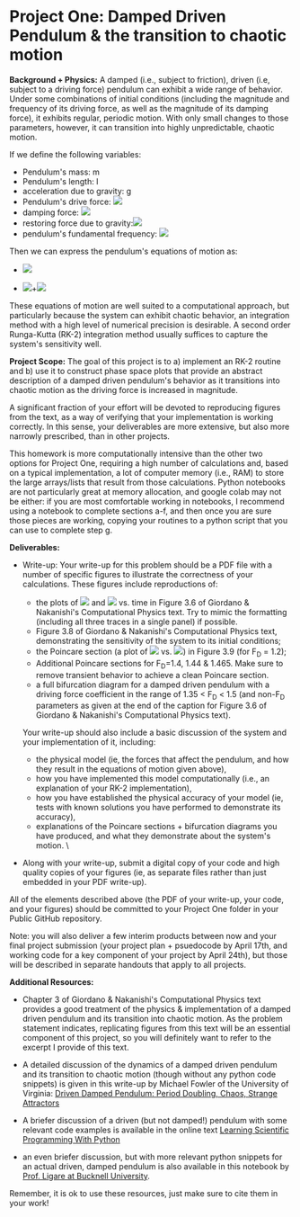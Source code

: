 Project One: Damped Driven Pendulum & the transition to chaotic motion
=====================

**Background + Physics:** A damped (i.e., subject to friction), driven (i.e, subject to a driving force) pendulum can exhibit a wide range of behavior.  Under some combinations of initial conditions (including the magnitude and frequency of its driving force, as well as the magnitude of its damping force), it exhibits regular, periodic motion.  With only small changes to those parameters, however, it can transition into highly unpredictable, chaotic motion. 

If we define the following variables:

* Pendulum's mass: m
* Pendulum's length: l
* acceleration due to gravity: g
* Pendulum's drive force: <img src="https://render.githubusercontent.com/render/math?math=F(t) = F_0 \rm{sin}(\omega t)">
* damping force: <img src="https://render.githubusercontent.com/render/math?math=-b l^2 \omega">
* restoring force due to gravity:<img src="https://render.githubusercontent.com/render/math?math=-m g l \rm{sin} \theta">
* pendulum's fundamental frequency: <img src="https://render.githubusercontent.com/render/math?math=\omega_0 = g / l">


Then we can express the pendulum's equations of motion as:

* <img src="https://render.githubusercontent.com/render/math?math=\delta \theta = \omega">

* <img src="https://render.githubusercontent.com/render/math?math=\delta \omega = \omega_0^2 \rm{sin} \theta - \frac{b}{m} \omega">+<img src="https://render.githubusercontent.com/render/math?math=F_0 \rm{sin} (\omega t)">

These equations of motion are well suited to a computational approach, but particularly because the system can exhibit chaotic behavior, an integration method with a high level of numerical precision is desirable.  A second order Runga-Kutta (RK-2) integration method usually suffices to capture the system's sensitivity well. 


**Project Scope:** The goal of this project is to a) implement an RK-2 routine and b) use it to construct phase space plots that provide an abstract description of a damped driven pendulum's behavior as it transitions into chaotic motion as the driving force is increased in magnitude. 

A significant fraction of your effort will be devoted to reproducing figures from the text, as a way of verifying that your implementation is working correctly.  In this sense, your deliverables are more extensive, but also more narrowly prescribed, than in other projects.  

This homework is more computationally intensive than the other two options for Project One, requiring a high number of calculations and, based on a typical implementation, a lot of computer memory (i.e., RAM) to store the large arrays/lists that result from those calculations.  Python notebooks are not particularly great at memory allocation, and google colab may not be either: if you are most comfortable working in notebooks, I recommend using a notebook to complete sections a-f, and then once you are sure those pieces are working, copying your routines to a python script that you can use to complete step g.


**Deliverables:**

* Write-up: Your write-up for this problem should be a PDF file with a number of specific figures to illustrate the correctness of your calculations.  These figures include reproductions of:
    * the plots of <img src="https://render.githubusercontent.com/render/math?math=\theta"> and <img src="https://render.githubusercontent.com/render/math?math=\omega"> vs. time in Figure 3.6 of Giordano & Nakanishi's Computational Physics text.  Try to mimic the formatting (including all three traces in a single panel) if possible.
    * Figure 3.8 of Giordano & Nakanishi's Computational Physics text, demonstrating the sensitivity of the system to its initial conditions;
    * the Poincare section (a plot of <img src="https://render.githubusercontent.com/render/math?math=\theta"> vs. <img src="https://render.githubusercontent.com/render/math?math=\omega">) in Figure 3.9 (for F<sub>D</sub> = 1.2);
    * Additional Poincare sections for F<sub>D</sub>=1.4, 1.44 \& 1.465.  Make sure to remove transient behavior to achieve a clean Poincare section.
    * a full bifurcation diagram for a damped driven pendulum with a driving force coefficient in the range of 1.35 < F<sub>D</sub> < 1.5 (and non-F<sub>D</sub> parameters as given at the end of the caption for Figure 3.6 of Giordano & Nakanishi's Computational Physics text).

	Your write-up should also include a basic discussion of the system and your implementation of it, including:
    
    * the physical model (ie, the forces that affect the pendulum, and how they result in the equations of motion given above), 
    * how you have implemented this model computationally (i.e., an explanation of your RK-2 implementation),
    * how you have established the physical accuracy of your model (ie, tests with known solutions you have performed to demonstrate its accuracy),  
    * explanations of the Poincare sections + bifurcation diagrams you have produced, and what they demonstrate about the system's motion. \\ 

* Along with your write-up, submit a digital copy of your code and high quality copies of your figures (ie, as separate files rather than just embedded in your PDF write-up). 

All of the elements described above (the PDF of your write-up, your code, and your figures) should be committed to your Project One folder in your Public GitHub repository.  

Note: you will also deliver a few interim products between now and your final project submission (your project plan + psuedocode by April 17th, and working code for a key component of your project by April 24th), but those will be described in separate handouts that apply to all projects.


**Additional Resources:** 

* Chapter 3 of Giordano & Nakanishi's Computational Physics text provides a good treatment of the physics & implementation of a damped driven pendulum and its transition into chaotic motion.  As the problem statement indicates, replicating figures from this text will be an essential component of this project, so you will definitely want to refer to the excerpt I provide of this text.

* A detailed discussion of the dynamics of a damped driven pendulum and its transition to chaotic motion (though without any python code snippets) is given in this write-up by Michael Fowler of the University of Virginia: [Driven Damped Pendulum: Period Doubling, Chaos, Strange Attractors](https://galileoandeinstein.phys.virginia.edu/7010/CM_22a_Period_Doubling_Chaos.html)

* A briefer discussion of a driven (but not damped!) pendulum with some relevant code examples is available in the online text [Learning Scientific Programming With Python](https://scipython.com/blog/the-harmonically-driven-pendulum/)

* an even briefer discussion, but with more relevant python snippets for an actual driven, damped pendulum is also available in this notebook by [Prof. Ligare at Bucknell University](https://eg.bucknell.edu/~phys310/jupyter/chaotic_pendulum.html). 

Remember, it is ok to use these resources, just make sure to cite them in your work!
